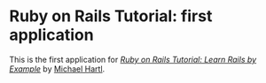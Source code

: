 # Ruby on Rails Tutorial: first application

This is the first application for [*Ruby on Rails Tutorial: Learn Rails by Example*](http://ruby.railstutorial.org/) by [Michael Hartl](http://www.michaelhartl.com/).